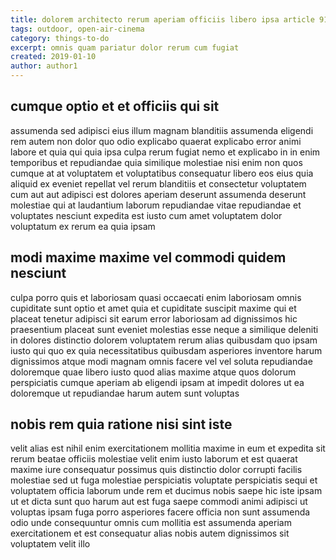 ```yaml
---
title: dolorem architecto rerum aperiam officiis libero ipsa article 9105
tags: outdoor, open-air-cinema
category: things-to-do
excerpt: omnis quam pariatur dolor rerum cum fugiat
created: 2019-01-10
author: author1
---
```


## cumque optio et et officiis qui sit

assumenda sed adipisci eius illum magnam blanditiis assumenda eligendi rem autem non dolor quo odio explicabo quaerat explicabo error animi labore et quia qui quia ipsa culpa rerum fugiat nemo et explicabo in in enim temporibus et repudiandae quia similique molestiae nisi enim non quos cumque at at voluptatem et voluptatibus consequatur libero eos eius quia aliquid ex eveniet repellat vel rerum blanditiis et consectetur voluptatem cum aut aut adipisci est dolores aperiam deserunt assumenda deserunt molestiae qui at laudantium laborum repudiandae vitae repudiandae et voluptates nesciunt expedita est iusto cum amet voluptatem dolor voluptatum ex rerum ea quia ipsam

## modi maxime maxime vel commodi quidem nesciunt

culpa porro quis et laboriosam quasi occaecati enim laboriosam omnis cupiditate sunt optio et amet quia et cupiditate suscipit maxime qui et placeat tenetur adipisci sit earum error laboriosam ad dignissimos hic praesentium placeat sunt eveniet molestias esse neque a similique deleniti in dolores distinctio dolorem voluptatem rerum alias quibusdam quo ipsam iusto qui quo ex quia necessitatibus quibusdam asperiores inventore harum dignissimos atque modi magnam omnis facere vel vel soluta repudiandae doloremque quae libero iusto quod alias maxime atque quos dolorum perspiciatis cumque aperiam ab eligendi ipsam at impedit dolores ut ea doloremque ut repudiandae harum autem sunt voluptas

## nobis rem quia ratione nisi sint iste

velit alias est nihil enim exercitationem mollitia maxime in eum et expedita sit rerum beatae officiis molestiae velit enim iusto laborum et est quaerat maxime iure consequatur possimus quis distinctio dolor corrupti facilis molestiae sed ut fuga molestiae perspiciatis voluptate perspiciatis sequi et voluptatem officia laborum unde rem et ducimus nobis saepe hic iste ipsam ut et dicta sunt quo harum aut est fuga saepe commodi animi adipisci ut voluptas ipsam fuga porro asperiores facere officia non sunt assumenda odio unde consequuntur omnis cum mollitia est assumenda aperiam exercitationem et est consequatur alias nobis autem dignissimos sit voluptatem velit illo

